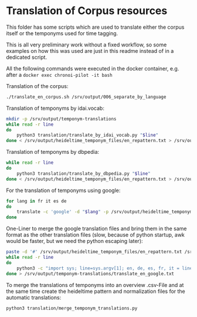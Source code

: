 
# Translation of Corpus resources

This folder has some scripts which are used to translate either the corpus itself or the temponyms used for time tagging.

This is all very preliminary work without a fixed workflow, so some examples on how this was used are just in this readme instead of in a dedicated script.

All the following commands were executed in the docker container, e.g. after a `docker exec chronoi-pilot -it bash`

Translation of the corpus:

```bash
./translate_en_corpus.sh /srv/output/006_separate_by_language
```

Translation of temponyms by idai.vocab:

```bash
mkdir -p /srv/output/temponym-translations
while read -r line
do
    python3 translation/translate_by_idai_vocab.py "$line"
done < /srv/output/heideltime_temponym_files/en_repattern.txt > /srv/output/temponym-translations/translate_en_idai_vocab.txt
```


Translation of temponyms by dbpedia:

```bash
while read -r line
do
    python3 translation/translate_by_dbpedia.py "$line"
done < /srv/output/heideltime_temponym_files/en_repattern.txt > /srv/output/temponym-translations/translate_en_dbpedia.txt
```

For the translation of temponyms using google:

```bash
for lang in fr it es de
do
    translate -c 'google' -d "$lang" -p /srv/output/heideltime_temponym_files/en_repattern.txt
done
```

One-Liner to merge the google translation files and bring them in the same format as the other translation files (slow, because of python startup, awk would be faster, but we need the python escaping later):

```bash
paste -d '#' /srv/output/heideltime_temponym_files/en_repattern.txt /srv/output/heideltime_temponym_files/translate_* | \
while read -r line
do
    python3 -c "import sys; line=sys.argv[1]; en, de, es, fr, it = line.split('#'); print([('en', en), ('de', de), ('es', es), ('fr', fr), ('it', it)])" "$line"
done > /srv/output/temponym-translations/translate_en_google.txt
```

To merge the translations of temponyms into an overview .csv-File and at the same time create the heideltime pattern and normalization files for the automatic translations:

```bash
python3 translation/merge_temponym_translations.py
```
